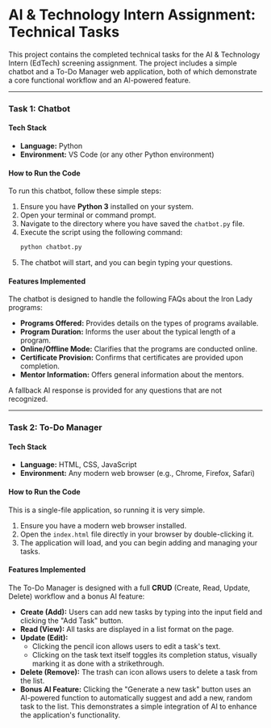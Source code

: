 # AI & Technology Intern Assignment: Technical Tasks

This project contains the completed technical tasks for the AI & Technology Intern (EdTech) screening assignment. The project includes a simple chatbot and a To-Do Manager web application, both of which demonstrate a core functional workflow and an AI-powered feature.

---

### Task 1: Chatbot

#### Tech Stack

* **Language:** Python
* **Environment:** VS Code (or any other Python environment)

#### How to Run the Code

To run this chatbot, follow these simple steps:

1.  Ensure you have **Python 3** installed on your system.
2.  Open your terminal or command prompt.
3.  Navigate to the directory where you have saved the `chatbot.py` file.
4.  Execute the script using the following command:
    ```bash
    python chatbot.py
    ```
5.  The chatbot will start, and you can begin typing your questions.

#### Features Implemented

The chatbot is designed to handle the following FAQs about the Iron Lady programs:

* **Programs Offered:** Provides details on the types of programs available.
* **Program Duration:** Informs the user about the typical length of a program.
* **Online/Offline Mode:** Clarifies that the programs are conducted online.
* **Certificate Provision:** Confirms that certificates are provided upon completion.
* **Mentor Information:** Offers general information about the mentors.

A fallback AI response is provided for any questions that are not recognized.

---

### Task 2: To-Do Manager

#### Tech Stack

* **Language:** HTML, CSS, JavaScript
* **Environment:** Any modern web browser (e.g., Chrome, Firefox, Safari)

#### How to Run the Code

This is a single-file application, so running it is very simple.

1.  Ensure you have a modern web browser installed.
2.  Open the `index.html` file directly in your browser by double-clicking it.
3.  The application will load, and you can begin adding and managing your tasks.

#### Features Implemented

The To-Do Manager is designed with a full **CRUD** (Create, Read, Update, Delete) workflow and a bonus AI feature:

* **Create (Add):** Users can add new tasks by typing into the input field and clicking the "Add Task" button.
* **Read (View):** All tasks are displayed in a list format on the page.
* **Update (Edit):**
    * Clicking the pencil icon allows users to edit a task's text.
    * Clicking on the task text itself toggles its completion status, visually marking it as done with a strikethrough.
* **Delete (Remove):** The trash can icon allows users to delete a task from the list.
* **Bonus AI Feature:** Clicking the "Generate a new task" button uses an AI-powered function to automatically suggest and add a new, random task to the list. This demonstrates a simple integration of AI to enhance the application's functionality.
